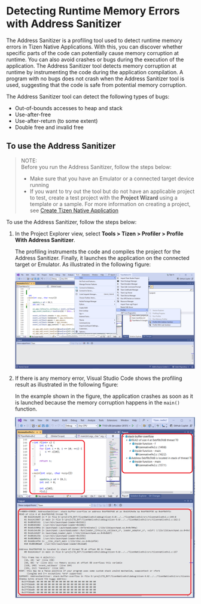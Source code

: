 # Detecting Runtime Memory Errors with Address Sanitizer

The Address Sanitizer is a profiling tool used to detect runtime memory errors in Tizen Native Applications. With this, you can discover whether specific parts of the code can potentially cause memory corruption at runtime. You can also avoid crashes or bugs during the execution of the application. The Address Sanitizer tool detects memory corruption at runtime by instrumenting the code during the application compilation. A program with no bugs does not crash when the Address Sanitizer tool is used, suggesting that the code is safe from potential memory corruption.

The Address Sanitizer tool can detect the following types of bugs:
*	Out-of-bounds accesses to heap and stack
*	Use-after-free
*	Use-after-return (to some extent)
*	Double free and invalid free


## To use the Address Sanitizer
> NOTE:  
> Before you run the Address Sanitizer, follow the steps below:
> - Make sure that you have an Emulator or a connected target device running
> - If you want to try out the tool but do not have an applicable project to test, create a test project with the **Project Wizard** using a template or a sample. For more information on creating a project, see [Create Tizen Native Application](https://docs.tizen.org/application/vstools/Tizen/native)


To use the Address Sanitizer, follow the steps below:
1.	In the Project Explorer view, select **Tools > Tizen > Profiler > Profile With Address Sanitizer**. 

    The profiling instruments the code and compiles the project for the Address Sanitizer. Finally, it launches the application on the connected target or Emulator. As illustrated in the following figure:
      
      <img src="./media/Asan Menu.png" alt="ASAN" width="980"/>

2.	If there is any memory error, Visual Studio Code shows the profiling result as illustrated in the following figure:

    In the example shown in the figure, the application crashes as soon as it is launched because the memory corruption happens in the `main()` function.

      <img src="./media/Asan Tz9.PNG" alt="ASAN" width="980"/>
      
